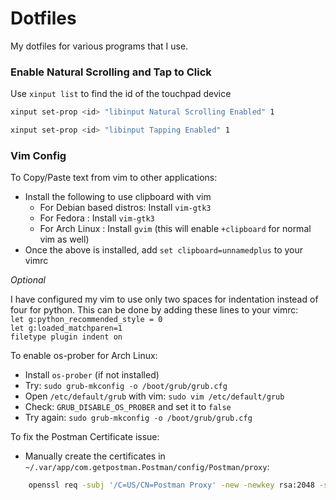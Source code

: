 # Dotfiles

My dotfiles for various programs that I use.

### Enable Natural Scrolling and Tap to Click

Use `xinput list` to find the id of the touchpad device
```bash
xinput set-prop <id> "libinput Natural Scrolling Enabled" 1
```

```bash
xinput set-prop <id> "libinput Tapping Enabled" 1
```

### Vim Config

To Copy/Paste text from vim to other applications: </br>
* Install the following to use clipboard with vim
  * For Debian based distros: Install `vim-gtk3`
  * For Fedora : Install `vim-gtk3`
  * For Arch Linux : Install `gvim` (this will enable `+clipboard` for normal vim as well)
* Once the above is installed, add `set clipboard=unnamedplus` to your vimrc

*Optional*

I have configured my vim to use only two spaces for indentation instead of four for python.
This can be done by adding these lines to your vimrc: </br>
`let g:python_recommended_style = 0` </br>
`let g:loaded_matchparen=1` </br>
`filetype plugin indent on` </br>


To enable os-prober for Arch Linux: </br>
* Install `os-prober` (if not installed)
* Try: `sudo grub-mkconfig -o /boot/grub/grub.cfg`
* Open `/etc/default/grub` with vim: `sudo vim /etc/default/grub`
* Check: `GRUB_DISABLE_OS_PROBER` and set it to `false`
* Try again: `sudo grub-mkconfig -o /boot/grub/grub.cfg`


To fix the Postman Certificate issue:
* Manually create the certificates in `~/.var/app/com.getpostman.Postman/config/Postman/proxy`:
```bash
    openssl req -subj '/C=US/CN=Postman Proxy' -new -newkey rsa:2048 -sha256 -days 365 -nodes -x509 -keyout postman-proxy-ca.key -out postman-proxy-ca.crt
```
